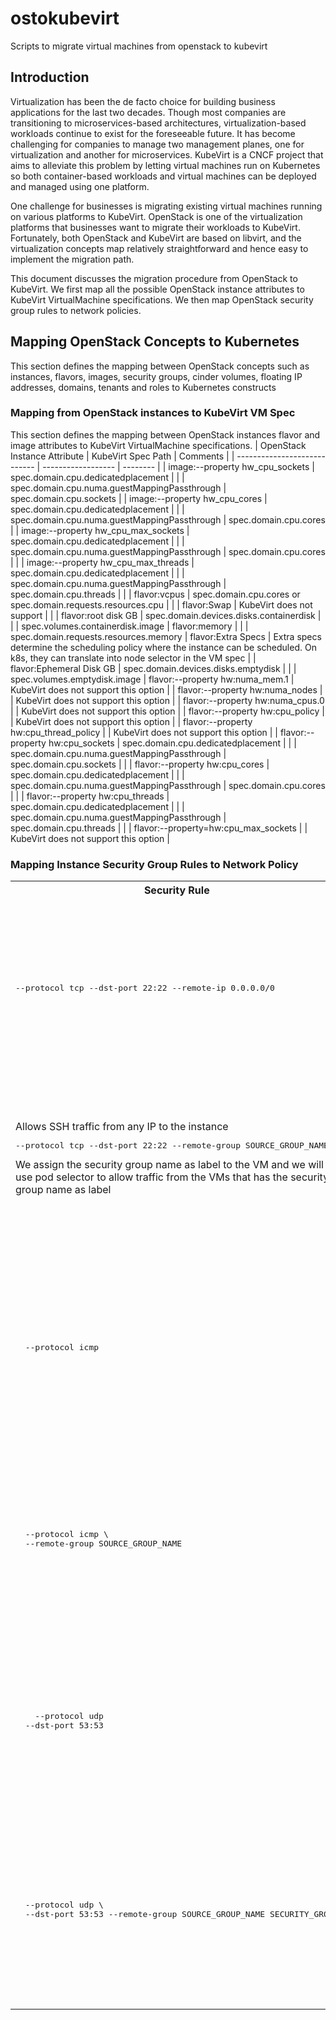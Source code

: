 # ostokubevirt
Scripts to migrate virtual machines from openstack to kubevirt
## Introduction
Virtualization has been the de facto choice for building business applications for the last two decades. Though most companies are transitioning to microservices-based architectures, virtualization-based workloads continue to exist for the foreseeable future. It has become challenging for companies to manage two management planes, one for virtualization and another for microservices. KubeVirt is a CNCF project that aims to alleviate this problem by letting virtual machines run on Kubernetes so both container-based workloads and virtual machines can be deployed and managed using one platform.

One challenge for businesses is migrating existing virtual machines running on various platforms to KubeVirt. OpenStack is one of the virtualization platforms that businesses want to migrate their workloads to KubeVirt. Fortunately, both OpenStack and KubeVirt are based on libvirt, and the virtualization concepts map relatively straightforward and hence easy to implement the migration path.

This document discusses the migration procedure from OpenStack to KubeVirt. We first map all the possible OpenStack instance attributes to KubeVirt VirtualMachine specifications. We then map OpenStack security group rules to network policies. 

## Mapping OpenStack Concepts to Kubernetes
This section defines the mapping between OpenStack concepts such as instances, flavors, images, security groups, cinder volumes, floating IP addresses, domains, tenants and roles to Kubernetes constructs

### Mapping from OpenStack instances to KubeVirt VM Spec
This section defines the mapping between OpenStack instances flavor and image attributes to KubeVirt VirtualMachine specifications.
| OpenStack Instance Attribute | KubeVirt Spec Path | Comments |
| ---------------------------- | ------------------ | -------- |
| image:--property hw_cpu_sockets | spec.domain.cpu.dedicatedplacement | |
| spec.domain.cpu.numa.guestMappingPassthrough | spec.domain.cpu.sockets |
| image:--property hw_cpu_cores | spec.domain.cpu.dedicatedplacement | |
| spec.domain.cpu.numa.guestMappingPassthrough | spec.domain.cpu.cores |
| image:--property hw_cpu_max_sockets | spec.domain.cpu.dedicatedplacement | |
| spec.domain.cpu.numa.guestMappingPassthrough | spec.domain.cpu.cores | |
| image:--property hw_cpu_max_threads | spec.domain.cpu.dedicatedplacement | |
| spec.domain.cpu.numa.guestMappingPassthrough | spec.domain.cpu.threads | |
| flavor:vcpus | spec.domain.cpu.cores or spec.domain.requests.resources.cpu | |
| flavor:Swap | KubeVirt does not support | |
| flavor:root disk GB | spec.domain.devices.disks.containerdisk | |
| spec.volumes.containerdisk.image | flavor:memory | |
| spec.domain.requests.resources.memory | flavor:Extra Specs | Extra specs determine the scheduling policy where the instance can be scheduled. On k8s, they can translate into node selector in the VM spec |
| flavor:Ephemeral Disk GB | spec.domain.devices.disks.emptydisk | |
| spec.volumes.emptydisk.image | flavor:--property hw:numa_mem.1 |  KubeVirt does not support this option |
| flavor:--property hw:numa_nodes | | KubeVirt does not support this option |
| flavor:--property hw:numa_cpus.0 | | KubeVirt does not support this option |
| flavor:--property hw:cpu_policy | | KubeVirt does not support this option |
| flavor:--property hw:cpu_thread_policy | | KubeVirt does not support this option |
| flavor:--property hw:cpu_sockets | spec.domain.cpu.dedicatedplacement | |
| spec.domain.cpu.numa.guestMappingPassthrough | spec.domain.cpu.sockets | |
| flavor:--property hw:cpu_cores | spec.domain.cpu.dedicatedplacement | |
| spec.domain.cpu.numa.guestMappingPassthrough | spec.domain.cpu.cores | |
| flavor:--property hw:cpu_threads | spec.domain.cpu.dedicatedplacement | |
| spec.domain.cpu.numa.guestMappingPassthrough | spec.domain.cpu.threads | |
| flavor:--property=hw:cpu_max_sockets |  | KubeVirt does not support this option |

### Mapping Instance Security Group Rules to Network Policy
<table>
<tr>
<th>
Security Rule
</th>
<th>
Network Policy
</th>
<th>
Comments
</th>
</tr>
<tr>

<td>
<pre>
--protocol tcp --dst-port 22:22 --remote-ip 0.0.0.0/0
</pre>
</td>

<td>
<pre>
---
apiVersion: networking.k8s.io/v1
kind: NetworkPolicy
metadata:
  name: allow-all-ingress
spec:
  podSelector: {}
  ingress:
  - from:
    - ipBlock:
        cidr: 0.0.0.0/24
    ports:
    - protocol: TCP
      port: 22
      endPort: 22
  policyTypes:
  - Ingress
</pre>
</td>
<td/>
</tr>
<tr>
<td>
Allows SSH traffic from any IP to the instance
<pre>
--protocol tcp --dst-port 22:22 --remote-group SOURCE_GROUP_NAME
</pre>
We assign the security group name as label to the VM and we will use pod selector to allow traffic from the VMs that has the security group name as label
</td>
<td>
<pre>
---
apiVersion: networking.k8s.io/v1
kind: NetworkPolicy
metadata:
   name: test-network-policy
namespace: default
spec:
   podSelector:
      matchLabels:
        security_group: SECURITY_GROUP_NAME

   policyTypes:
          - Ingress
   ingress:
     - from:
        ports:
           - protocol: TCP
             port: 22
             endPort: 22
</pre>
</td>
<td>  
When a VM is created, it is assigned a label security_group: SECURITY_GROUP_NAME.

This label is later used to allow network traffic only from those specified VMs which can be used to implement remote security group based rules.
</td>
</tr>
<tr>
<td>
<pre>
  --protocol icmp
</pre>
  </td>
  <td>
    <pre>
---
apiVersion: projectcalico.org/v3
kind: GlobalNetworkPolicy
metadata:
name: allow-ping-in-cluster
spec:
selector: all()
types:

Ingress
ingress:

action: Allow
protocol: ICMP
source:
selector: all()
icmp:
type: 8 # Ping request

action: Allow
protocol: ICMPv6
source:
selector: all()
icmp:
type: 128 # Ping request
</pre></td><td>
Allow ping from any host. Basic k8s network policy does not support ICMP based protocol. Calico supports ICMP based network policy
  </td></tr><tr><td><pre>
  --protocol icmp \
  --remote-group SOURCE_GROUP_NAME
  </pre><td><pre>
---
apiVersion: projectcalico.org/v3
kind: GlobalNetworkPolicy
metadata:
name: allow-host-unreachable
spec:
selector: security_group=SOURCE_GROUP_NAME
types:

Ingress
ingress:

action: Allow
protocol: ICMP
icmp:
type: 3 # Destination unreachable
code: 1 # Host unreachable
</pre></td><td>
Allow ping from only from the remote group, which includes set of ports that the remote group is assigned to
</td></tr>
  <tr><td><pre>
    --protocol udp 
  --dst-port 53:53
  </pre></td><td>
    <pre>
---
apiVersion: networking.k8s.io/v1
kind: NetworkPolicy
metadata:
  name: allow-all-ingress
spec:
  podSelector: {}
  ingress:
  - from:
    - ipBlock:
        cidr: 0.0.0.0/24
    ports:
    - protocol: UDP
      port: 53
      endPort: 53
  policyTypes:
  - Ingress
  </pre></td><td/></tr><tr><td><pre>
  --protocol udp \
  --dst-port 53:53 --remote-group SOURCE_GROUP_NAME SECURITY_GROUP
  </pre></td><td><pre>
---
apiVersion: networking.k8s.io/v1
kind: NetworkPolicy
metadata:
   name: test-network-policy
   namespace: default
spec:
   podSelector:
      matchLabels:
         security_group: SECURITY_GROUP_NAME
policyTypes:
   - Ingress
   ingress:
   - from:
   ports:
       - protocol: UDP
         port: 53
         endPort: 53
</pre></td><td/></tr>
</table>
